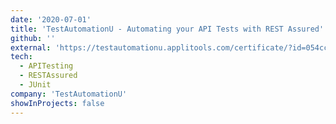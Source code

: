 ```yaml
---
date: '2020-07-01'
title: 'TestAutomationU - Automating your API Tests with REST Assured'
github: ''
external: 'https://testautomationu.applitools.com/certificate/?id=054cc749'
tech:
  - APITesting
  - RESTAssured
  - JUnit
company: 'TestAutomationU'
showInProjects: false
---
```

